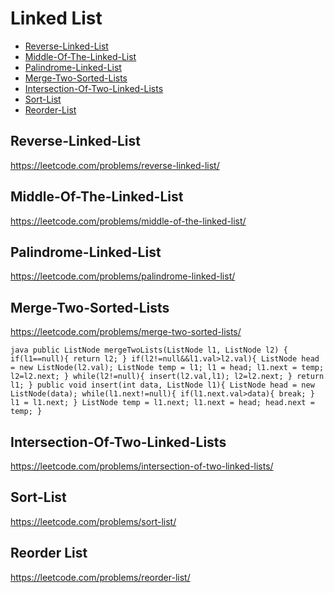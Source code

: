 # Linked List
+ [Reverse-Linked-List](#reverse-linked-list)
+ [Middle-Of-The-Linked-List](#rmiddle-of-the-linked-list)
+ [Palindrome-Linked-List](#palindrome-linked-list)
+ [Merge-Two-Sorted-Lists](#merge-two-sorted-lists)
+ [Intersection-Of-Two-Linked-Lists](#intersection-of-two-linked-lists)
+ [Sort-List](#Sort-List)
+ [Reorder-List](#Reorder-List)

## Reverse-Linked-List
https://leetcode.com/problems/reverse-linked-list/
## Middle-Of-The-Linked-List
https://leetcode.com/problems/middle-of-the-linked-list/
## Palindrome-Linked-List
https://leetcode.com/problems/palindrome-linked-list/
## Merge-Two-Sorted-Lists
https://leetcode.com/problems/merge-two-sorted-lists/

``java
public ListNode mergeTwoLists(ListNode l1, ListNode l2) {
if(l1==null){
    return l2;
}
if(l2!=null&&l1.val>l2.val){
  ListNode head = new ListNode(l2.val);
  ListNode temp = l1;
  l1 = head;
  l1.next = temp;
  l2=l2.next;
}
while(l2!=null){
    insert(l2.val,l1);
    l2=l2.next;
}
return l1;
}
public void insert(int data, ListNode l1){
ListNode head = new ListNode(data);
while(l1.next!=null){
    if(l1.next.val>data){
        break;
    }
    l1 = l1.next;
}
ListNode temp = l1.next;
l1.next = head;
head.next = temp;
} 
``
## Intersection-Of-Two-Linked-Lists
https://leetcode.com/problems/intersection-of-two-linked-lists/
## Sort-List
https://leetcode.com/problems/sort-list/
## Reorder List
https://leetcode.com/problems/reorder-list/
